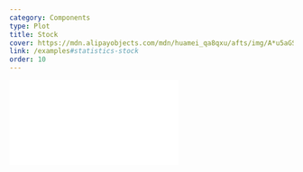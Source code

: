 ```yaml
---
category: Components
type: Plot
title: Stock
cover: https://mdn.alipayobjects.com/mdn/huamei_qa8qxu/afts/img/A*u5aGSoyRDN8AAAAAAAAAAAAADmJ7AQ
link: /examples#statistics-stock
order: 10
---
```



<embed src="@/docs/options/plots/special/stock.zh.md"></embed>
